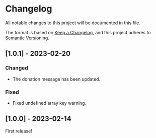 # Changelog

All notable changes to this project will be documented in this file.

The format is based on [Keep a Changelog](https://keepachangelog.com/en/1.0.0/),
and this project adheres to [Semantic Versioning](https://semver.org/spec/v2.0.0.html).

## [1.0.1] - 2023-02-20

### Changed

- The donation message has been updated.

### Fixed

- Fixed undefined array key warning.

## [1.0.0] - 2023-02-14

First release!
